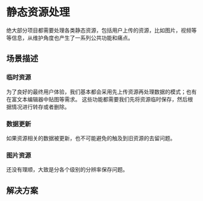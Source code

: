 # 静态资源处理

绝大部分项目都需要处理各类静态资源，包括用户上传的资源，比如图片，视频等等信息，从维护角度也产生了一系列公共功能和痛点。

## 场景描述

### 临时资源

为了良好的最终用户体验，我们基本都会采用先上传资源再处理数据的模式；也有在富文本编辑器中贴图等需求。 这些功能都需要我们先将资源临时保存，然后根据情况进行转存或者删除。

### 数据更新

如果资源相关的数据被更新，也不可能避免的触及到旧资源的去留问题。

### 图片资源

还没有理顺，大致是分各个级别的分辨率保存问题。

## 解决方案

